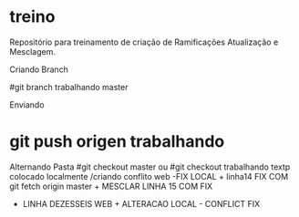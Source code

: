 # treino
Repositório para treinamento de criação de Ramificações Atualização e Mesclagem.

Criando Branch 

#git branch trabalhando master

Enviando
# git push origen trabalhando

Alternando Pasta
#git checkout master ou  #git checkout trabalhando
textp colocado localmente /criando conflito web -FIX
LOCAL + linha14
FIX COM git fetch origin master + MESCLAR LINHA 15 COM FIX
* LINHA DEZESSEIS WEB + ALTERACAO LOCAL - CONFLICT FIX



